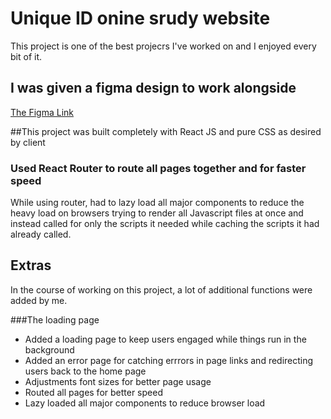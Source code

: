 # Unique ID onine srudy website
This project is one of the best projecrs I've worked on and I enjoyed every bit of it.

## I was given a figma design to work alongside 
[The Figma Link](https://www.figma.com/file/AlL1VZQII3M2QjrguNAPsC/UniqueIQ?node-id=82%3A32)

##This project was built completely with React JS and pure CSS as desired by client 

### Used React Router to route all pages together and for faster speed
 While using router, had to lazy load all major components to reduce the heavy load on browsers trying to render all Javascript files at once and instead called for only the scripts it needed while caching the scripts it had already called.
 
 
## Extras
In the course of working on this project, a lot of additional functions were added by me.

###The loading page
* Added a loading page to keep users engaged while things run in the background
* Added an error page for catching errrors in page links and redirecting users back to the home page
* Adjustments font sizes for better page usage
* Routed all pages for better speed
* Lazy loaded all major components to reduce browser load

